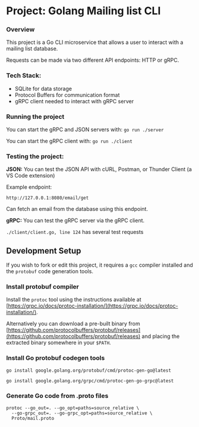 # Project: Golang Mailing list CLI

### Overview

This project is a Go CLI microservice that allows a user to interact with a
mailing list database.

Requests can be made via two different API endpoints: HTTP or gRPC.

### Tech Stack:

- SQLite for data storage
- Protocol Buffers for communication format
- gRPC client needed to interact with gRPC server

### Running the project

You can start the gRPC and JSON servers with: `go run ./server`

You can start the gRPC client with: `go run ./client`

### Testing the project:

**JSON:** You can test the JSON API with cURL, Postman, or Thunder Client (a VS
Code extension)

Example endpoint:

`http://127.0.0.1:8080/email/get`

Can fetch an email from the database using this endpoint.

**gRPC:** You can test the gRPC server via the gRPC client.

`./client/client.go, line 124` has several test requests

## Development Setup

If you wish to fork or edit this project, it requires a `gcc` compiler installed
and the `protobuf` code generation tools.

### Install protobuf compiler

Install the `protoc` tool using the instructions available at
[https://grpc.io/docs/protoc-installation/](https://grpc.io/docs/protoc-installation/).

Alternatively you can download a pre-built binary from
[https://github.com/protocolbuffers/protobuf/releases](https://github.com/protocolbuffers/protobuf/releases)
and placing the extracted binary somewhere in your `$PATH`.

### Install Go protobuf codegen tools

`go install google.golang.org/protobuf/cmd/protoc-gen-go@latest`

`go install google.golang.org/grpc/cmd/protoc-gen-go-grpc@latest`

### Generate Go code from .proto files

```
protoc --go_out=. --go_opt=paths=source_relative \
  --go-grpc_out=. --go-grpc_opt=paths=source_relative \
  Proto/mail.proto
```
